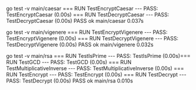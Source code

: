 go test -v main/caesar
=== RUN   TestEncryptCaesar
--- PASS: TestEncryptCaesar (0.00s)
=== RUN   TestDecryptCaesar
--- PASS: TestDecryptCaesar (0.00s)
PASS
ok      main/caesar 0.037s

go test -v main/vigenere
=== RUN   TestEncryptVigenere
--- PASS: TestEncryptVigenere (0.00s)
=== RUN   TestDecryptVigenere
--- PASS: TestDecryptVigenere (0.00s)
PASS
ok      main/vigenere   0.032s

go test -v main/rsa
=== RUN   TestIsPrime
--- PASS: TestIsPrime (0.00s)=== RUN   TestGCD
--- PASS: TestGCD (0.00s)
=== RUN   TestMultiplicativeInverse
--- PASS: TestMultiplicativeInverse (0.00s)
=== RUN   TestEncrypt
--- PASS: TestEncrypt (0.00s)
=== RUN   TestDecrypt
--- PASS: TestDecrypt (0.00s)
PASS
ok      main/rsa    0.010s